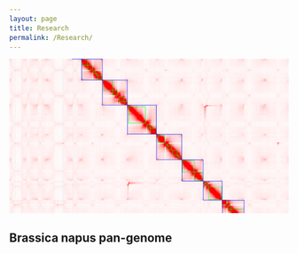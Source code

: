 ```yaml
---
layout: page
title: Research
permalink: /Research/
---
```


![](figures/hic.png)
## Brassica napus pan-genome
